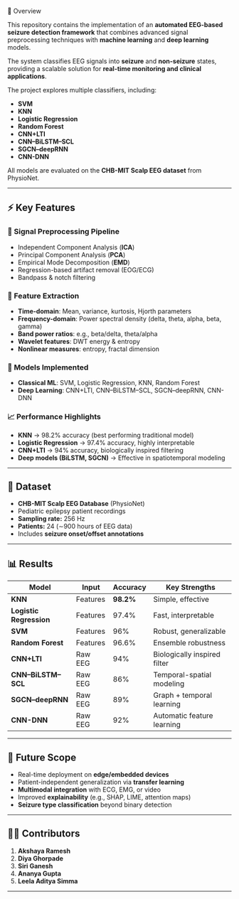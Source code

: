 

 📌 Overview

This repository contains the implementation of an **automated EEG-based seizure detection framework** that combines advanced signal preprocessing techniques with **machine learning** and **deep learning** models.

The system classifies EEG signals into **seizure** and **non-seizure** states, providing a scalable solution for **real-time monitoring and clinical applications**.

The project explores multiple classifiers, including:

* **SVM**
* **KNN**
* **Logistic Regression**
* **Random Forest**
* **CNN+LTI**
* **CNN–BiLSTM–SCL**
* **SGCN–deepRNN**
* **CNN-DNN**

All models are evaluated on the **CHB-MIT Scalp EEG dataset** from PhysioNet.

---

## ⚡ Key Features

### 🧹 Signal Preprocessing Pipeline

* Independent Component Analysis (**ICA**)
* Principal Component Analysis (**PCA**)
* Empirical Mode Decomposition (**EMD**)
* Regression-based artifact removal (EOG/ECG)
* Bandpass & notch filtering

### 📐 Feature Extraction

* **Time-domain**: Mean, variance, kurtosis, Hjorth parameters
* **Frequency-domain**: Power spectral density (delta, theta, alpha, beta, gamma)
* **Band power ratios**: e.g., beta/delta, theta/alpha
* **Wavelet features**: DWT energy & entropy
* **Nonlinear measures**: entropy, fractal dimension

### 🤖 Models Implemented

* **Classical ML**: SVM, Logistic Regression, KNN, Random Forest
* **Deep Learning**: CNN+LTI, CNN–BiLSTM–SCL, SGCN–deepRNN, CNN-DNN

### 📈 Performance Highlights

* **KNN** → 98.2% accuracy (best performing traditional model)
* **Logistic Regression** → 97.4% accuracy, highly interpretable
* **CNN+LTI** → 94% accuracy, biologically inspired filtering
* **Deep models (BiLSTM, SGCN)** → Effective in spatiotemporal modeling

---

## 📂 Dataset

* **CHB-MIT Scalp EEG Database** (PhysioNet)
* Pediatric epilepsy patient recordings
* **Sampling rate:** 256 Hz
* **Patients:** 24 (∼900 hours of EEG data)
* Includes **seizure onset/offset annotations**

---

## 📊 Results

| Model                   | Input    | Accuracy  | Key Strengths                |
| ----------------------- | -------- | --------- | ---------------------------- |
| **KNN**                 | Features | **98.2%** | Simple, effective            |
| **Logistic Regression** | Features | 97.4%     | Fast, interpretable          |
| **SVM**                 | Features | 96%       | Robust, generalizable        |
| **Random Forest**       | Features | 96.6%     | Ensemble robustness          |
| **CNN+LTI**             | Raw EEG  | 94%       | Biologically inspired filter |
| **CNN–BiLSTM–SCL**      | Raw EEG  | 86%       | Temporal-spatial modeling    |
| **SGCN–deepRNN**        | Raw EEG  | 89%       | Graph + temporal learning    |
| **CNN-DNN**             | Raw EEG  | 92%       | Automatic feature learning   |

---

## 🔮 Future Scope

* Real-time deployment on **edge/embedded devices**
* Patient-independent generalization via **transfer learning**
* **Multimodal integration** with ECG, EMG, or video
* Improved **explainability** (e.g., SHAP, LIME, attention maps)
* **Seizure type classification** beyond binary detection

---

## 👩‍💻 Contributors

1. **Akshaya Ramesh**
2. **Diya Ghorpade**
3. **Siri Ganesh**
4. **Ananya Gupta**
5. **Leela Aditya Simma**

---




